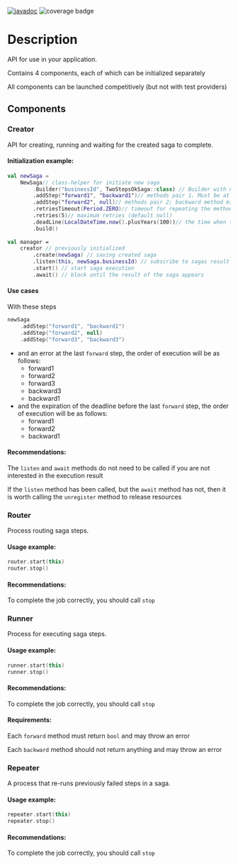 [![javadoc](https://javadoc.io/badge2/io.github.idmosk.saga/api/javadoc.svg)](https://javadoc.io/doc/io.github.idmosk.saga/api) ![coverage badge](https://img.shields.io/endpoint?url=https://gist.githubusercontent.com/idmosk/4db605570a25e36c5611e58a07edbb80/raw/saga-project-coverage-api-badge.json)

# Description

API for use in your application.

Contains 4 components, each of which can be initialized separately

All components can be launched competitively (but not with test providers)

## Components

### Creator

API for creating, running and waiting for the created saga to complete.

#### Initialization example:

```kotlin
val newSaga = 
    NewSaga// class-helper for initiate new saga
        .Builder("businessId", TwoStepsOkSaga::class) // Builder with necessary fields
        .addStep("forward1", "backward1")// methods pair 1. Must be at least one pair
        .addStep("forward2", null)// methods pair 2; backward method might be null
        .retriesTimeout(Period.ZERO)// timeout for repeating the method that threw the exception (default null)
        .retries(5)// maximum retries (default null)
        .deadLine(LocalDateTime.now().plusYears(100))// the time when the saga will be considered expired (default null)
        .build()
                    
val manager = 
    creator // previously initialized
        .create(newSaga) // saving created saga
        .listen(this, newSaga.businessId) // subscribe to sagas result channel
        .start() // start saga execution
        .await() // block until the result of the saga appears
```

#### Use cases

With these steps

```kotlin
newSaga
    .addStep("forward1", "backward1")
    .addStep("forward2", null)
    .addStep("forward3", "backward3")
```

- and an error at the last `forward` step, the order of execution will be as follows:
  - forward1
  - forward2
  - forward3
  - backward3
  - backward1
- and the expiration of the deadline before the last `forward` step, the order of execution will be as follows:
  - forward1
  - forward2
  - backward1

#### Recommendations:

The `listen` and `await` methods do not need to be called if you are not interested in the execution result

If the `listen` method has been called, but the `await` method has not, then it is worth calling the `unregister` method to release resources

### Router

Process routing saga steps.

#### Usage example:

```kotlin
router.start(this)
router.stop()
```

#### Recommendations:

To complete the job correctly, you should call `stop`

### Runner

Process for executing saga steps.

#### Usage example:

```kotlin
runner.start(this)
runner.stop()
```

#### Recommendations:

To complete the job correctly, you should call `stop`

#### Requirements:

Each `forward` method must return `bool` and may throw an error

Each `backward` method should not return anything and may throw an error

### Repeater

A process that re-runs previously failed steps in a saga.

#### Usage example:

```kotlin
repeater.start(this)
repeater.stop()
```

#### Recommendations:

To complete the job correctly, you should call `stop`
